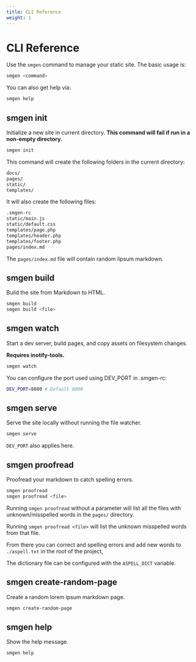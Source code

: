 ```yaml
---
title: CLI Reference
weight: 1
---
```


# CLI Reference

Use the `smgen` command to manage your static site. The basic usage is:

```bash
smgen <command>
```

You can also get help via:

```bash
smgen help
```
## smgen init

Initialize a new site in current directory. **This command will fail if run in a non-empty directory.**

```bash
smgen init
```

This command will create the following folders in the current directory:

```bash
docs/
pages/
static/
templates/
```

It will also create the following files:

```bash
.smgen-rc
static/main.js
static/default.css
templates/page.php
templates/header.php
templates/footer.php
pages/index.md
```

The `pages/index.md` file will contain random lipsum markdown.

## smgen build

Build the site from Markdown to HTML.

```bash
smgen build
smgen build <file>
```

## smgen watch

Start a dev server, build pages, and copy assets on filesystem changes.

**Requires inotify-tools.**

```bash
smgen watch
```

You can configure the port used using DEV_PORT in .smgen-rc:

```bash
DEV_PORT=8080 # Default 8000
```

## smgen serve

Serve the site locally without running the file watcher.

```bash
smgen serve
```

`DEV_PORT` also applies here.

## smgen proofread

Proofread your markdown to catch spelling errors.

```bash
smgen proofread
smgen proofread <file>
```

Running `smgen proofread` without a parameter will list all the files with unknown/misspelled words in the `pages/` directory.

Running `smgen proofread <file>` will list the unknown misspelled words from that file.

From there you can correct and spelling errors and add new words to `./aspell.txt` in the root of the project,

The dictionary file can be configured with the `ASPELL_DICT` variable.

## smgen create-random-page

Create a random lorem ipsum markdown page.

```bash
smgen create-random-page
```

## smgen help

Show the help message.

```bash
smgen help
```
